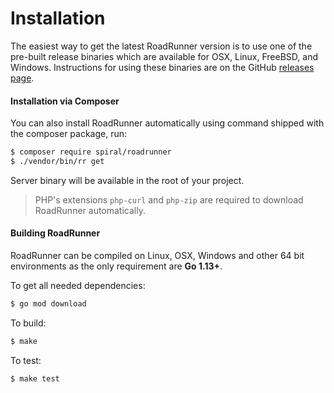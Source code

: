 # Installation
The easiest way to get the latest RoadRunner version is to use one of the pre-built release binaries which are available for
OSX, Linux, FreeBSD, and Windows. Instructions for using these binaries are on the GitHub [releases page](https://github.com/spiral/roadrunner-binary/releases).

#### Installation via Composer
You can also install RoadRunner automatically using command shipped with the composer package, run:

```bash
$ composer require spiral/roadrunner
$ ./vendor/bin/rr get
```

Server binary will be available in the root of your project.

> PHP's extensions `php-curl` and `php-zip` are required to download RoadRunner automatically.

#### Building RoadRunner
RoadRunner can be compiled on Linux, OSX, Windows and other 64 bit environments as the only requirement are **Go 1.13+**.

To get all needed dependencies:

```bash
$ go mod download
```

To build:

```bash
$ make
```

To test:

```
$ make test
```
